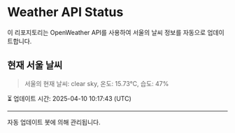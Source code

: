 
# Weather API Status

이 리포지토리는 OpenWeather API를 사용하여 서울의 날씨 정보를 자동으로 업데이트합니다.

## 현재 서울 날씨
> 서울의 현재 날씨: clear sky, 온도: 15.73°C, 습도: 47%

⏳ 업데이트 시간: 2025-04-10 10:17:43 (UTC)

---
자동 업데이트 봇에 의해 관리됩니다.
